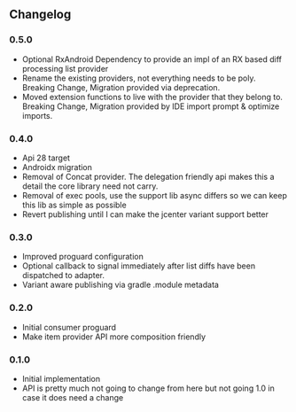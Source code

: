 ## Changelog

### 0.5.0
- Optional RxAndroid Dependency to provide an impl of an RX based diff processing list provider
- Rename the existing providers, not everything needs to be poly. Breaking Change, Migration provided via deprecation.
- Moved extension functions to live with the provider that they belong to. Breaking Change, Migration provided by IDE import prompt & optimize imports.

### 0.4.0
- Api 28 target
- Androidx migration
- Removal of Concat provider. The delegation friendly api makes this a detail the core library need not carry.
- Removal of exec pools, use the support lib async differs so we can keep this lib as simple as possible
- Revert publishing until I can make the jcenter variant support better

### 0.3.0

- Improved proguard configuration
- Optional callback to signal immediately after list diffs have been dispatched to adapter.
- Variant aware publishing via gradle .module metadata

### 0.2.0

- Initial consumer proguard
- Make item provider API more composition friendly

### 0.1.0

- Initial implementation
- API is pretty much not going to change from here but not going 1.0 in case it does need a change